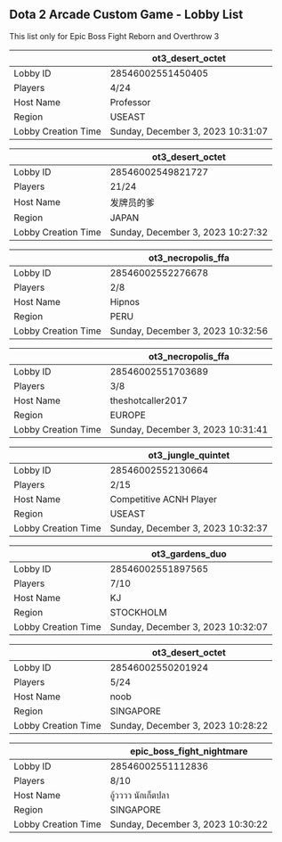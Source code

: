 ## Dota 2 Arcade Custom Game - Lobby List

This list only for Epic Boss Fight Reborn and Overthrow 3

|  | ot3_desert_octet |
| ------ | ------ |
| Lobby ID | 28546002551450405 |
| Players | 4/24 |
| Host Name | Professor |
| Region | USEAST |
| Lobby Creation Time | Sunday, December 3, 2023 10:31:07 |


|  | ot3_desert_octet |
| ------ | ------ |
| Lobby ID | 28546002549821727 |
| Players | 21/24 |
| Host Name | 发牌员的爹 |
| Region | JAPAN |
| Lobby Creation Time | Sunday, December 3, 2023 10:27:32 |


|  | ot3_necropolis_ffa |
| ------ | ------ |
| Lobby ID | 28546002552276678 |
| Players | 2/8 |
| Host Name | Hipnos |
| Region | PERU |
| Lobby Creation Time | Sunday, December 3, 2023 10:32:56 |


|  | ot3_necropolis_ffa |
| ------ | ------ |
| Lobby ID | 28546002551703689 |
| Players | 3/8 |
| Host Name | theshotcaller2017 |
| Region | EUROPE |
| Lobby Creation Time | Sunday, December 3, 2023 10:31:41 |


|  | ot3_jungle_quintet |
| ------ | ------ |
| Lobby ID | 28546002552130664 |
| Players | 2/15 |
| Host Name | Competitive ACNH Player |
| Region | USEAST |
| Lobby Creation Time | Sunday, December 3, 2023 10:32:37 |


|  | ot3_gardens_duo |
| ------ | ------ |
| Lobby ID | 28546002551897565 |
| Players | 7/10 |
| Host Name | KJ |
| Region | STOCKHOLM |
| Lobby Creation Time | Sunday, December 3, 2023 10:32:07 |


|  | ot3_desert_octet |
| ------ | ------ |
| Lobby ID | 28546002550201924 |
| Players | 5/24 |
| Host Name | noob |
| Region | SINGAPORE |
| Lobby Creation Time | Sunday, December 3, 2023 10:28:22 |


|  | epic_boss_fight_nightmare |
| ------ | ------ |
| Lobby ID | 28546002551112836 |
| Players | 8/10 |
| Host Name | อู้วววว นักเก็ตปลา |
| Region | SINGAPORE |
| Lobby Creation Time | Sunday, December 3, 2023 10:30:22 |


